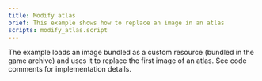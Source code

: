 ```yaml
---
title: Modify atlas
brief: This example shows how to replace an image in an atlas
scripts: modify_atlas.script
---
```


The example loads an image bundled as a custom resource (bundled in the game archive) and uses it to replace the first image of an atlas. See code comments for implementation details.
